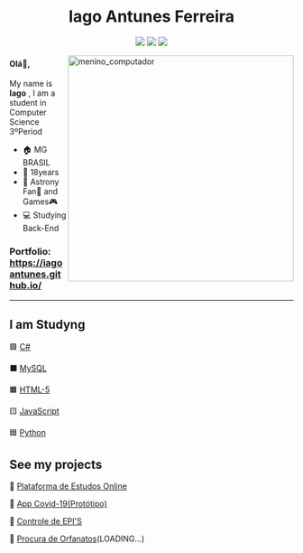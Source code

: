 <h1 align = center >Iago Antunes Ferreira</h1>

<div align = center>
    
[<img src="https://img.shields.io/badge/linkedin-%230077B5.svg?&style=for-the-badge&logo=linkedin&logoColor=white" />](https://www.linkedin.com/in/iagoaferreira/) 
[<img src = "https://img.shields.io/badge/instagram-%23E4405F.svg?&style=for-the-badge&logo=instagram&logoColor=white">](https://www.instagram.com/iago_ferreira010/) 
[<img src = "https://img.shields.io/badge/facebook-%231877F2.svg?&style=for-the-badge&logo=facebook&logoColor=white">](https://www.facebook.com/USERNAME)
    
</div>


<img src="https://imgur.com/W2VZcfa.png" min-width="400px" max-width="400px" width="400px" align="right" alt="menino_computador">
  
  
  

#### Olá:wave:,

My name is **Iago** , I am a student in Computer Science 3ºPeriod

- :house: MG BRASIL
- :adult: 18years
- :memo: Astrony Fan🔭 and Games:video_game:
- :computer: Studying Back-End

### Portfolio: https://iagoantunes.github.io/
***

## I am Studyng

:purple_square: [C#](https://github.com/IagoAntunes/C-sharp-_Learning)

:black_large_square: [MySQL](breve)

:orange_square: [HTML-5](https://github.com/IagoAntunes/HTML-5__learning)
 
 :yellow_square: [JavaScript](https://github.com/IagoAntunes/Java-Script__learning)
 
 :blue_square: [Python](https://github.com/IagoAntunes/Python__learning)

## See my projects

:blue_book: [Plataforma de Estudos Online](https://github.com/IagoAntunes/NLW-2)

:hospital: [App Covid-19(Protótipo)](https://github.com/IagoAntunes/APP-COVID-19)

:construction: [Controle de EPI'S](https://github.com/IagoAntunes/Projeto-AlfaID)

:wedding: [Procura de Orfanatos](https://github.com/IagoAntunes/Happy-NLW)(LOADING...)

